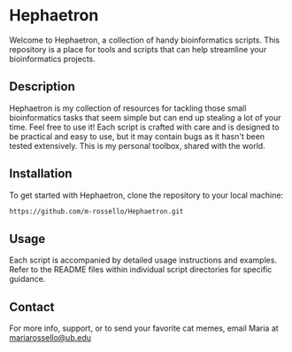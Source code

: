 # Hephaetron

Welcome to Hephaetron, a collection of handy bioinformatics scripts. This repository is a place for tools and scripts that can help streamline your bioinformatics projects.

## Description

Hephaetron is my collection of resources for tackling those small bioinformatics tasks that seem simple but can end up stealing a lot of your time. Feel free to use it! Each script is crafted with care and is designed to be practical and easy to use, but it may contain bugs as it hasn't been tested extensively. This is my personal toolbox, shared with the world.

## Installation

To get started with Hephaetron, clone the repository to your local machine:

```bash
https://github.com/m-rossello/Hephaetron.git
```

## Usage

Each script is accompanied by detailed usage instructions and examples. Refer to the README files within individual script directories for specific guidance.

## Contact

For more info, support, or to send your favorite cat memes, email Maria at [mariarossello@ub.edu](mailto:mariarossello@ub.edu)
